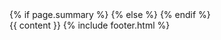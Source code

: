 <!DOCTYPE html>
<html lang="en-US">
  <head>
    <meta charset="utf-8">
    <meta name="viewport" content="width=device-width, initial-scale=1.0">
    <title>{{ page.title }}</title>
    <!-- custom css -->
    <link rel="stylesheet" type="text/css" href="/assets/styles.css">
    <!-- fonts -->
    <link href="https://fonts.googleapis.com/css2?family=EB+Garamond:ital,wght@0,400;0,700;1,400;1,700&display=swap" rel="stylesheet">
    <link href="https://fonts.googleapis.com/css2?family=Inconsolata&display=swap" rel="stylesheet">
    <meta name="author" content="Kian Faizi">
    <!-- open graph -->
    <meta name="title" property="og:title" content="{{ page.title }}">
    <meta property="og:type" content="website">
    <meta property="og:url" content="{{ page.url | prepend: site.url }}">
    <!-- twitter cards -->
    <meta name="twitter:site" content="@kianfaizi">
    <meta name="twitter:creator" content="@kianfaizi">
    <meta name="twitter:title" content="{{ page.title }}">
    <!-- descriptions -->
    {% if page.summary %}
    <meta name="description" property="og:description" content="{{ page.summary }}">
    <meta name="twitter:description" content="{{ page.summary }}">
    {% else %}
    <meta name="description" property="og:description" content="{{ site.description }}">
    <meta name="twitter:description" content="{{ site.description }}">
    {% endif %}
    <!-- favicon, etc -->
    <link rel="apple-touch-icon" sizes="180x180" href="/apple-touch-icon.png">
    <link rel="icon" type="image/png" sizes="32x32" href="/favicon-32x32.png">
    <link rel="icon" type="image/png" sizes="16x16" href="/favicon-16x16.png">
    <link rel="manifest" href="/site.webmanifest">
    <link rel="mask-icon" href="/safari-pinned-tab.svg" color="#575757">
    <meta name="msapplication-TileColor" content="#2b5797">
    <meta name="theme-color" content="#ffffff">
  </head>
  <body>
    <div class="content-container">
        <div class="content">
            {{ content }}
            {% include footer.html %}
        </div>
    </div>
  </body>
</html>

